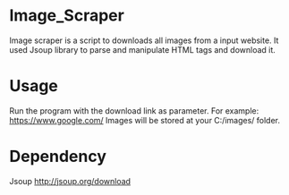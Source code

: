 # Image_Scraper
Image scraper is a script to downloads all images from a input website.
It used Jsoup library to parse and manipulate HTML tags and download it.


# Usage
Run the program with the download link as parameter. 
For example: https://www.google.com/
Images will be stored at your C:/images/ folder.


# Dependency
Jsoup http://jsoup.org/download

